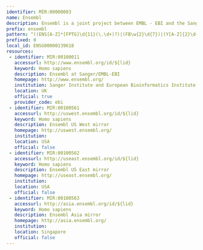 ```yaml
---
identifier: MIR:00000003
name: Ensembl
description: Ensembl is a joint project between EMBL - EBI and the Sanger Institute  to develop a software system which produces and maintains automatic annotation on selected eukaryotic genomes. This collections also references outgroup organisms.
prefix: ensembl
pattern: ^((ENS[A-Z]*[FPTG]\d{11}(\.\d+)?)|(FB\w{2}\d{7})|(Y[A-Z]{2}\d{3}[a-zA-Z](\-[A-Z])?)|([A-Z_a-z0-9]+(\.)?(t)?(\d+)?([a-z])?))$
prefixed: 0
local_id: ENSG00000139618
resources:
 - identifier: MIR:00100011
   accessurl: http://www.ensembl.org/id/${lid}
   keyword: Homo sapiens
   description: Ensembl at Sanger/EMBL-EBI
   homepage: http://www.ensembl.org/
   institution: Sanger Institute and European Bioinformatics Institute, Hinxton, Cambridge
   location: UK
   official: true
   provider_code: ebi
 - identifier: MIR:00100561
   accessurl: http://uswest.ensembl.org/id/${lid}
   keyword: Homo sapiens
   description: Ensembl US West mirror
   homepage: http://uswest.ensembl.org/
   institution: 
   location: USA
   official: false
 - identifier: MIR:00100562
   accessurl: http://useast.ensembl.org/id/${lid}
   keyword: Homo sapiens
   description: Ensembl US East mirror
   homepage: http://useast.ensembl.org/
   institution: 
   location: USA
   official: false
 - identifier: MIR:00100563
   accessurl: http://asia.ensembl.org/id/${lid}
   keyword: Homo sapiens
   description: Ensembl Asia mirror
   homepage: http://asia.ensembl.org/
   institution: 
   location: Singapore
   official: false
---
```

